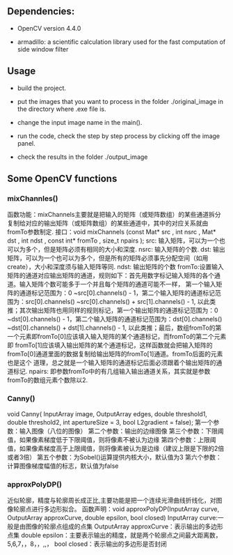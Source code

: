 ## Dependencies:

- OpenCV version 4.4.0

- armadillo: a scientific calculation library used for the fast computation of side window filter

## Usage

- build the project.

- put the images that you want to process in the folder ./original_image in the directory where .exe file is.

- change the input image name in the main().

- run the code, check the step by step process by clicking off the image panel.

- check the results in the folder ./output_image

  

## Some OpenCV functions

### mixChannles()

函数功能：mixChannels主要就是把输入的矩阵（或矩阵数组）的某些通道拆分复制给对应的输出矩阵（或矩阵数组）的某些通道中，其中的对应关系就由fromTo参数制定.
接口：void  mixChannels (const Mat*  src , int  nsrc , Mat*  dst , int  ndst , const int*  fromTo , size_t  npairs );
src: 输入矩阵，可以为一个也可以为多个，但是矩阵必须有相同的大小和深度.
nsrc: 输入矩阵的个数.
dst: 输出矩阵，可以为一个也可以为多个，但是所有的矩阵必须事先分配空间（如用create），大小和深度须与输入矩阵等同.
ndst: 输出矩阵的个数
fromTo:设置输入矩阵的通道对应输出矩阵的通道，规则如下：首先用数字标记输入矩阵的各个通道。输入矩阵个数可能多于一个并且每个矩阵的通道可能不一样，
第一个输入矩阵的通道标记范围为：0 ~src[0].channels() - 1，第二个输入矩阵的通道标记范围为：src[0].channels() ~src[0].channels() + src[1].channels() - 1,
以此类推；其次输出矩阵也用同样的规则标记，第一个输出矩阵的通道标记范围为：0 ~dst[0].channels() - 1，第二个输入矩阵的通道标记范围为：dst[0].channels()
~dst[0].channels() + dst[1].channels() - 1, 以此类推；最后，数组fromTo的第一个元素即fromTo[0]应该填入输入矩阵的某个通道标记，而fromTo的第二个元素即
fromTo[1]应该填入输出矩阵的某个通道标记，这样函数就会把输入矩阵的fromTo[0]通道里面的数据复制给输出矩阵的fromTo[1]通道。fromTo后面的元素也是这个
道理，总之就是一个输入矩阵的通道标记后面必须跟着个输出矩阵的通道标记.
npairs: 即参数fromTo中的有几组输入输出通道关系，其实就是参数fromTo的数组元素个数除以2.



### Canny()

void Canny( InputArray image, OutputArray edges, double threshold1, double threshold2, int apertureSize = 3, bool L2gradient = false);
第一个参数：输入图像（八位的图像）
第二个参数：输出的边缘图像
第三个参数：下限阈值，如果像素梯度低于下限阈值，则将像素不被认为边缘
第四个参数：上限阈值，如果像素梯度高于上限阈值，则将像素被认为是边缘（建议上限是下限的2倍或者3倍）
第五个参数：为Sobel()运算提供内核大小，默认值为3
第六个参数：计算图像梯度幅值的标志，默认值为false



### approxPolyDP()

近似轮廓，精度与轮廓周长成正比,主要功能是把一个连续光滑曲线折线化，对图像轮廓点进行多边形拟合。
函数声明：void approxPolyDP(InputArray curve, OutputArray approxCurve, double epsilon, bool closed)
InputArray curve:一般是由图像的轮廓点组成的点集
OutputArray approxCurve：表示输出的多边形点集
double epsilon：主要表示输出的精度，就是两个轮廓点之间最大距离数，5,6,7，，8，，,,，
bool closed：表示输出的多边形是否封闭





